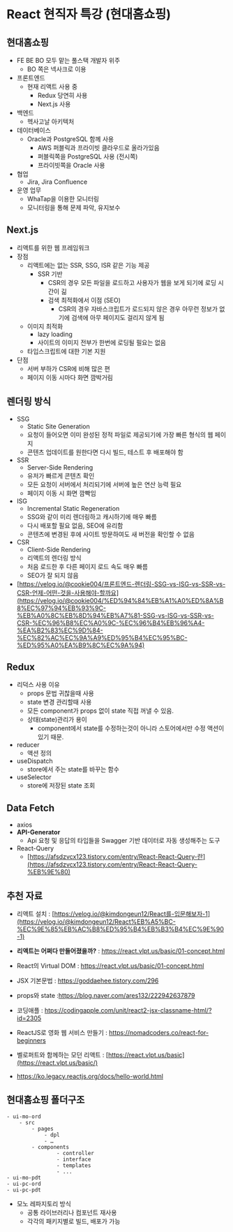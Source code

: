 # React 현직자 특강 (현대홈쇼핑)

## 현대홈쇼핑

- FE BE BO 모두 맡는 풀스택 개발자 위주
    - BO 쪽은 넥사크로 이용
- 프론트엔드
    - 현재 리액트 사용 중
        - Redux 당연히 사용
        - Next.js 사용
- 백엔드
    - 헥사고날 아키텍처
- 데이터베이스
    - Oracle과 PostgreSQL 함께 사용
        - AWS 퍼블릭과 프라이빗 클라우드로 올라가있음
        - 퍼블릭쪽을 PostgreSQL 사용 (전시쪽)
        - 프라이빗쪽을 Oracle 사용
- 협업
    - Jira, Jira Confluence
- 운영 업무
    - WhaTap을 이용한 모니터링
    - 모니터링을 통해 문제 파악, 유지보수

## Next.js

- 리액트를 위한 웹 프레임워크
- 장점
    - 리액트에는 없는 SSR, SSG, ISR 같은 기능 제공
        - SSR 기반
            - CSR의 경우 모든 파일을 로드하고 사용자가 웹을 보게 되기에 로딩 시간이 긺
            - 검색 최적화에서 이점 (SEO)
                - CSR의 경우 자바스크립트가 로드되지 않은 경우 아무런 정보가 없기에 검색에 아무 페이지도 걸리지 않게 됨
    - 이미지 최적화
        - lazy loading
        - 사이트의 이미지 전부가 한번에 로딩될 필요는 없음
    - 타입스크립트에 대한 기본 지원
- 단점
    - 서버 부하가 CSR에 비해 많은 편
    - 페이지 이동 시마다 화면 깜박거림

## 렌더링 방식

- SSG
    - Static Site Generation
    - 요청이 들어오면 이미 완성된 정적 파일로 제공되기에 가장 빠른 형식의 웹 페이지
    - 콘텐츠 업데이트를 원한다면 다시 빌드, 테스트 후 배포해야 함
- SSR
    - Server-Side Rendering
    - 유저가 빠르게 콘텐츠 확인
    - 모든 요청이 서버에서 처리되기에 서버에 높은 연산 능력 필요
    - 페이지 이동 시 화면 깜빡임
- ISG
    - Incremental Static Regeneration
    - SSG와 같이 미리 렌더링하고 캐시하기에 매우 빠름
    - 다시 배포할 필요 없음, SEO에 유리함
    - 콘텐츠에 변경된 후에 사이트 방문하여도 새 버전을 확인할 수 없음
- CSR
    - Client-Side Rendering
    - 리액트의 렌더링 방식
    - 처음 로드한 후 다른 페이지 로드 속도 매우 빠름
    - SEO가 잘 되지 않음
- [https://velog.io/@cookie004/프론트엔드-렌더링-SSG-vs-ISG-vs-SSR-vs-CSR-언제-어떤-것을-사용해야-할까요](https://velog.io/@cookie004/%ED%94%84%EB%A1%A0%ED%8A%B8%EC%97%94%EB%93%9C-%EB%A0%8C%EB%8D%94%EB%A7%81-SSG-vs-ISG-vs-SSR-vs-CSR-%EC%96%B8%EC%A0%9C-%EC%96%B4%EB%96%A4-%EA%B2%83%EC%9D%84-%EC%82%AC%EC%9A%A9%ED%95%B4%EC%95%BC-%ED%95%A0%EA%B9%8C%EC%9A%94)

## Redux

- 리덕스 사용 이유
    - props 문법 귀찮을때 사용
    - state 변경 관리할때 사용
    - 모든 component가 props 없이 state 직접 꺼낼 수 있음.
    - 상태(state)관리가 용이
        - component에서 state를 수정하는것이 아니라 스토어에서만 수정 액션이 있기 때문.
- reducer
    - 액션 정의
- useDispatch
    - store에서 주는 state를 바꾸는 함수
- useSelector
    - store에 저장된 state 조회

## Data Fetch

- axios
- **API-Generator**
    - Api 요청 및 응답의 타입들을 Swagger 기반 데이터로 자동 생성해주는 도구
- React-Query
    - [https://afsdzvcx123.tistory.com/entry/React-React-Query-란](https://afsdzvcx123.tistory.com/entry/React-React-Query-%EB%9E%80)

## 추천 자료

- 리액트 설치 : [https://velog.io/@kimdongeun12/React를-입문해보자-1](https://velog.io/@kimdongeun12/React%EB%A5%BC-%EC%9E%85%EB%AC%B8%ED%95%B4%EB%B3%B4%EC%9E%90-1)
- **리액트는 어쩌다 만들어졌을까?** : https://react.vlpt.us/basic/01-concept.html
- React의 Virtual DOM : https://react.vlpt.us/basic/01-concept.html
- JSX 기본문법 : https://goddaehee.tistory.com/296
- props와 state :https://blog.naver.com/ares132/222942637879

- 코딩애플 : [htps://codingapple.com/unit/react2-jsx-classname-html/?id=2305](https://codingapple.com/unit/react1-install-create-react-app-npx/?id=2305)
- ReactJS로 영화 웹 서비스 만들기 : https://nomadcoders.co/react-for-beginners
- 벨로퍼트와 함께하는 모던 리액트 : [https://react.vlpt.us/basic](https://react.vlpt.us/basic/)
- https://ko.legacy.reactjs.org/docs/hello-world.html

## 현대홈쇼핑 폴더구조

```
- ui-mo-ord
    - src
        - pages
            - dpl
            - …
        - components
				- controller
				- interface
				- templates
				- ...
- ui-mo-pdt
- ui-pc-ord
- ui-pc-pdt
```

- 모노 레파지토리 방식
    - 공통 라이브러리나 컴포넌트 재사용
    - 각각의 패키지별로 빌드, 배포가 가능